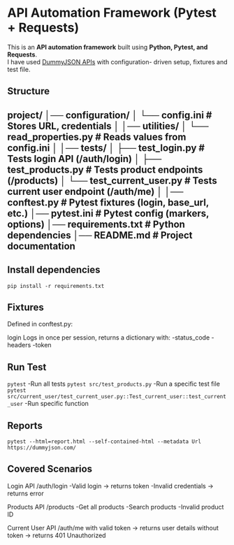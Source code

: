 # API Automation Framework (Pytest + Requests)
This is an **API automation framework** built using **Python, Pytest, and Requests**.  
I have used [DummyJSON APIs](https://dummyjson.com/) with configuration- driven setup, fixtures and test file.

## Structure

project/
│── configuration/
│ └── config.ini # Stores URL, credentials
│
│── utilities/
│ └── read_properties.py # Reads values from config.ini
│
│── tests/
│ ├── test_login.py # Tests login API (/auth/login)
│ ├── test_products.py # Tests product endpoints (/products)
│ └── test_current_user.py # Tests current user endpoint (/auth/me)
│
│── conftest.py # Pytest fixtures (login, base_url, etc.)
│── pytest.ini # Pytest config (markers, options)
│── requirements.txt # Python dependencies
│── README.md # Project documentation
---

## Install dependencies

```pip install -r requirements.txt```


## Fixtures
Defined in conftest.py:

login  Logs in once per session, returns a dictionary with:
-status_code
-headers
-token

## Run Test
```pytest``` -Run all tests
```pytest src/test_products.py``` -Run a specific test file
```pytest src/current_user/test_current_user.py::Test_current_user::test_current_user``` -Run specific function

## Reports
```pytest --html=report.html --self-contained-html --metadata Url https://dummyjson.com/ ```


## Covered Scenarios

Login API /auth/login
-Valid login → returns token
-Invalid credentials → returns error

Products API /products
-Get all products
-Search products
-Invalid product ID

Current User API /auth/me
with valid token → returns user details
without token → returns 401 Unauthorized

